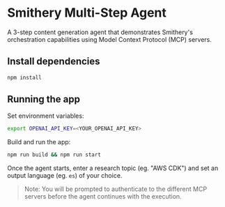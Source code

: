 # Smithery Multi-Step Agent

A 3-step content generation agent that demonstrates Smithery's orchestration capabilities using Model Context Protocol (MCP) servers.

## Install dependencies

```bash
npm install
```

## Running the app

Set environment variables:

```bash
export OPENAI_API_KEY=<YOUR_OPENAI_API_KEY>
```

Build and run the app:

```bash
npm run build && npm run start
```

Once the agent starts, enter a research topic (eg. "AWS CDK") and set an output language (eg. `es`) of your choice.

> Note: You will be prompted to authenticate to the different MCP servers before the agent continues with the execution.
